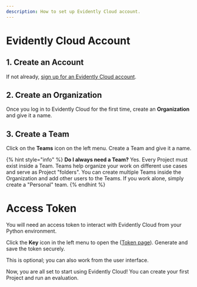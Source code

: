 ```yaml
---
description: How to set up Evidently Cloud account.
---
```


# Evidently Cloud Account 

## 1. Create an Account

If not already, [sign up for an Evidently Cloud account](https://app.evidently.cloud/signup). 

## 2. Create an Organization

Once you log in to Evidently Cloud for the first time, create an **Organization** and give it a name. 

## 3. Create a Team 

Click on the **Teams** icon on the left menu. Create a Team and give it a name.

{% hint style="info" %}
**Do I always need a Team?** Yes. Every Project must exist inside a Team. Teams help organize your work on different use cases and serve as Project "folders". You can create multiple Teams inside the Organization and add other users to the Teams. If you work alone, simply create a "Personal" team. 
{% endhint %}

# Access Token

You will need an access token to interact with Evidently Cloud from your Python environment.

Click the **Key** icon in the left menu to open the ([Token page](https://app.evidently.cloud/token)). Generate and save the token securely. 

This is optional; you can also work from the user interface.

Now, you are all set to start using Evidently Cloud! You can create your first Project and run an evaluation.
